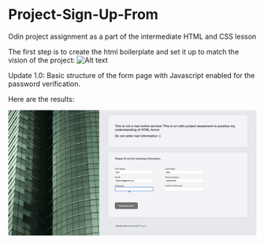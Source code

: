 # Project-Sign-Up-From
Odin project assignment as a part of the intermediate HTML and CSS lesson

The first step is to create the html boilerplate and set it up to match the vision of the project: ![Alt text](https://cdn.statically.io/gh/TheOdinProject/curriculum/5f37d43908ef92499e95a9b90fc3cc291a95014c/html_css/project-sign-up-form/sign-up-form.png)

Update 1.0: Basic structure of the form page with Javascript enabled for the password verification. 


Here are the results:

 ![Alt text](https://github.com/toyeade1/Project-Sign-Up-From/blob/main/images/page.gif) 
